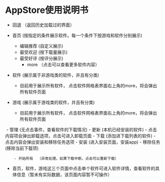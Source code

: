 # AppStore使用说明书
  - 回退    （返回历史加载过的界面）
  
  - 首页   (按指定的条件展示软件。每一个条件下按游戏和软件分别展示)
	- 编辑推荐    (自定义展示)
	- 最受欢迎    (按下载量展示)
	- 最受好评    (按评分展示)
    	- more       （点击可以查看更多软件内容）
	
  - 软件    (展示属于非游戏类的软件，并且有分类)
       - 目前用于展示所有软件， 点击软件网格表界面右上角的more，将会弹出所有软件页面
	
  - 游戏    (展示属于游戏类的软件，并且有分类)
       - 目前用于展示所有软件， 点击软件网格表界面右上角的more，将会弹出所有软件页面
	
  - 管理 (无点击事件，查看软件的下载情况)
    	- 更新    (本机已经安装的软件)
     		 - 点击内容项会弹出卸载选项，点击可进入卸载页面
    	- 下载    (添加进下载列表的软件)
      		- 点击内容会弹出安装和移除任务选项
        	- 安装    (进入安装页面，安装app)
        	- 移除任务    (移除当前下载项)
	
    	- 开始所有  （异常处理，如果下载中断，点击可以重新下载）
     
  - 首页，软件，游戏这三个页面中点击单个软件可进入软件详情，查看软件的具体信息（暂未有实际数据，该页面内容暂不可操作）
